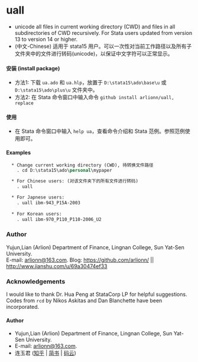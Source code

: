 # uall
- unicode all files in current working directory (CWD) and files in all subdirectories of CWD recursively. For Stata users updated from version 13 to version 14 or higher.
- (中文-Chinese) 适用于 stata15 用户。可以一次性对当前工作路径以及所有子文件夹中的文件进行转码(unicode)，以保证中文字符可以正常显示。

#### 安装 (install package)
- 方法1: 下载 `ua.ado` 和 `ua.hlp`，放置于 `D:\stata15\ado\base\u` 或 `D:\stata15\ado\plus\u` 文件夹中。
- 方法2: 在 Stata 命令窗口中输入命令 `github install arlionn/uall, replace`

#### 使用
- 在 Stata 命令窗口中输入 `help ua`，查看命令介绍和 Stata 范例。参照范例使用即可。

#### Examples
```stata
  * Change current working directory (CWD), 待转换文件路径
    . cd D:\stata15\ado\personal\mypaper

  * For Chinese users: (对该文件夹下的所有文件进行转码)
    . uall

  * For Japnese users:
    . uall ibm-943_P15A-2003
                
  * For Korean users:
    . uall ibm-970_P110_P110-2006_U2
```

                
### Author

Yujun,Lian (Arlion) Department of Finance, Lingnan College, Sun Yat-Sen University.    
E-mail: arlionn@163.com.
Blog: https://github.com/arlionn/  ||  http://www.jianshu.com/u/69a30474ef33


### Acknowledgements

I would like to thank Dr. Hua Peng at StataCorp LP for helpful suggestions.      
Codes from `rcd` by Nikos Askitas and Dan Blanchette have been incorporated.


#### Author

- Yujun,Lian (Arlion) Department of Finance, Lingnan College, Sun Yat-Sen University.
- E-mail: arlionn@163.com.
- 连玉君 ([知乎](https://zhuanlan.zhihu.com/arlion) | [简书](http://www.jianshu.com/u/69a30474ef33) | [码云](https://gitee.com/arlionn))    

  


